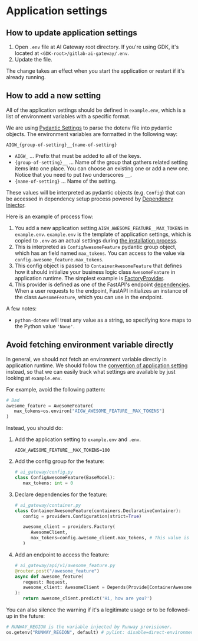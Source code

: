 # Application settings

## How to update application settings

1. Open `.env` file at AI Gateway root directory. If you're using GDK, it's located at `<GDK-root>/gitlab-ai-gateway/.env`.
1. Update the file.

The change takes an effect when you start the application or restart if it's already running.

## How to add a new setting

All of the application settings should be defined in `example.env`, which is a list of environment variables
with a specific format.

We are using [Pydantic Settings](https://docs.pydantic.dev/latest/concepts/pydantic_settings/)
to parse the dotenv file into pydantic objects. The environment variables are formatted in the following way:

```plaintext
AIGW_{group-of-setting}__{name-of-setting}
```

- `AIGW_` ... Prefix that must be added to all of the keys.
- `{group-of-setting}__` ... Name of the group that gathers related setting items into one place.
  You can choose an existing one or add a new one. Notice that you need to put _two_ underscores `__`.
- `{name-of-setting}` ... Name of the setting.

These values will be interpreted as pydantic objects (e.g. `Config`) that can be accessed in
dependency setup process powered by [Dependency Injector](https://python-dependency-injector.ets-labs.org/).

Here is an example of process flow:

1. You add a new application setting `AIGW_AWESOME_FEATURE__MAX_TOKENS` in `example.env`.
   `example.env` is the template of application settings, which is copied to `.env` as an actual settings during [the installation process](../README.md#how-to-run-the-server-locally).
1. This is interpreted as `ConfigAwesomeFeature` pydantic group object, which has an field named `max_tokens`.
   You can access to the value via `config.awesome_feature.max_tokens`.
1. This config object is passed to `ContainerAwesomeFeature` that defines how it should initialize your business logic class `AwesomeFeature`
   in application runtime. The simplest example is [FactoryProvider](https://python-dependency-injector.ets-labs.org/providers/factory.html).
1. This provider is defined as one of the FastAPI's endpoint [dependencies](https://fastapi.tiangolo.com/tutorial/dependencies/).
   When a user requests to the endpoint, FastAPI initializes an instance of the class `AwesomeFeature`, which you can use in the endpoint.

A few notes:

- `python-dotenv` will treat any value as a string, so specifying `None` maps to the Python value `'None'`.

## Avoid fetching environment variable directly

In general, we should not fetch an environment variable directly in application runtime.
We should follow the [convention of application setting](#how-to-add-a-new-setting) instead,
so that we can easily track what settings are available by just looking at `example.env`.

For example, avoid the following pattern:

```python
# Bad
awesome_feature = AwesomeFeature(
   max_tokens=os.environ["AIGW_AWESOME_FEATURE__MAX_TOKENS"]
)
```

Instead, you should do:

1. Add the application setting to `example.env` and `.env`.

   ```shell
   AIGW_AWESOME_FEATURE__MAX_TOKENS=100
   ```

1. Add the config group for the feature:

   ```python
   # ai_gateway/config.py
   class ConfigAwesomeFeature(BaseModel):
      max_tokens: int = 0
   ```

1. Declare dependencies for the feature:

   ```python
   # ai_gateway/container.py
   class ContainerAwesomeFeature(containers.DeclarativeContainer):
      config = providers.Configuration(strict=True)

      awesome_client = providers.Factory(
         AwesomeClient,
         max_tokens=config.awesome_client.max_tokens, # This value is fetched from `.env`.
      )
   ```

1. Add an endpoint to access the feature:

   ```python
   # ai_gateway/api/v1/awesome_feature.py
   @router.post("/awesome_feature")
   async def awesome_feature(
      request: Request,
      awesome_client: AwesomeClient = Depends(Provide[ContainerAwesomeFeature.awesome_client]),
   ):
      return awesome_client.predict('Hi, how are you?')
   ```

You can also silence the warning if it's a legitimate usage or to be followed-up in the future:

```python
# RUNWAY_REGION is the variable injected by Runway provisioner.
os.getenv("RUNWAY_REGION", default) # pylint: disable=direct-environment-variable-reference
```
